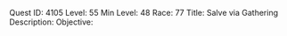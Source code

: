 Quest ID: 4105
Level: 55
Min Level: 48
Race: 77
Title: Salve via Gathering
Description: 
Objective: 
